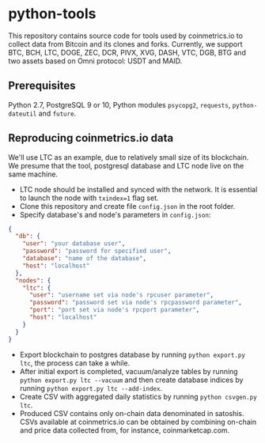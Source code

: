 # python-tools
This repository contains source code for tools used by coinmetrics.io to collect data from Bitcoin and its clones and forks. Currently, we support BTC, BCH, LTC, DOGE, ZEC, DCR, PIVX, XVG, DASH, VTC, DGB, BTG and two assets based on Omni protocol: USDT and MAID.

## Prerequisites
Python 2.7, PostgreSQL 9 or 10, Python modules `psycopg2`, `requests`, `python-dateutil` and `future`.

## Reproducing coinmetrics.io data 
We'll use LTC as an example, due to relatively small size of its blockchain. We presume that the tool, postgresql database and LTC node live on the same machine.

* LTC node should be installed and synced with the network. It is essential to launch the node with `txindex=1` flag set.
* Clone this repository and create file `config.json` in the root folder.
* Specify database's and node's parameters in `config.json`:
```json
{
  "db": {
    "user": "your database user",
    "password": "password for specified user",
    "database": "name of the database",
    "host": "localhost"
  },
  "nodes": {
    "ltc": {
      "user": "username set via node's rpcuser parameter",
      "password": "password set via node's rpcpassword parameter",
      "port": "port set via node's rpcport parameter",
      "host": "localhost"
    }
  }
}
```
* Export blockchain to postgres database by running `python export.py ltc`, the process can take a while.
* After initial export is completed, vacuum/analyze tables by running `python export.py ltc --vacuum` and then create database indices by running `python export.py ltc --add-index`.
* Create CSV with aggregated daily statistics by running `python csvgen.py ltc`. 
* Produced CSV contains only on-chain data denominated in satoshis. CSVs available at coinmetrics.io can be obtained by combining on-chain and price data collected from, for instance, coinmarketcap.com.

